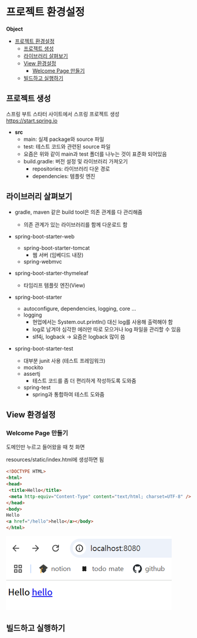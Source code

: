 # 프로젝트 환경설정

**Object**
- [프로젝트 환경설정](#프로젝트-환경설정)
  - [프로젝트 생성](#프로젝트-생성)
  - [라이브러리 살펴보기](#라이브러리-살펴보기)
  - [View 환경설정](#view-환경설정)
    - [Welcome Page 만들기](#welcome-page-만들기)
  - [빌드하고 실행하기](#빌드하고-실행하기)

## 프로젝트 생성
스프링 부트 스타터 사이트에서 스프링 프로젝트 생성   
https://start.spring.io

- **src**
  - main: 실제 package와 source 파일
  - test: 테스트 코드와 관련된 source 파일
  - 요즘은 위와 같이 main과 test 폴더를 나누는 것이 표준화 되어있음
  - build.gradle: 버전 설정 및 라이브러리 가져오기
    - repositories: 라이브러리 다운 경로
    - dependencies: 템플릿 엔진

## 라이브러리 살펴보기
- gradle, maven 같은 build tool은 의존 관계를 다 관리해줌
  - 의존 관계가 있는 라이브러리를 함께 다운로드 함

- spring-boot-starter-web
  - spring-boot-starter-tomcat
    - 웹 서버 (임베디드 내장)
  - spring-webmvc
- spring-boot-starter-thymeleaf
  - 타임리프 템플릿 엔진(View)
- spring-boot-starter
  - autoconfigure, dependencies, logging, core ...
  - logging
    - 현업에서는 System.out.println() 대신 log를 사용해 출력해야 함
    - log로 남겨야 심각한 에러만 따로 모으거나 log 파일을 관리할 수 있음
    - slf4j, logback -> 요즘은 logback 많이 씀
- spring-boot-starter-test
  - 대부분 junit 사용 (테스트 프레임워크)
  - mockito
  - assertj
    - 테스트 코드를 좀 더 편리하게 작성하도록 도와줌
  - spring-test
    - spring과 통합하여 테스트 도와줌

## View 환경설정
### Welcome Page 만들기
도메인만 누르고 들어왔을 때 첫 화면

resources/static/index.html에 생성하면 됨
```html
<!DOCTYPE HTML>
<html>
<head>
 <title>Hello</title>
 <meta http-equiv="Content-Type" content="text/html; charset=UTF-8" />
</head>
<body>
Hello
<a href="/hello">hello</a></body>
</html>
```

![settings_1](img/settings_1.png)


## 빌드하고 실행하기